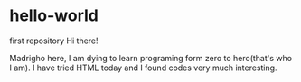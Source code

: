 # hello-world
first repository
Hi there!

Madrigho here, I am dying to learn programing form zero to hero(that's who I am).
I have tried HTML today and I found codes very much interesting.
